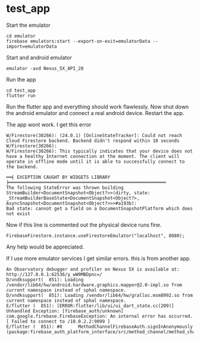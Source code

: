 # test_app

Start the emulator

```
cd emulator
firebase emulators:start --export-on-exit=emulatorData --import=emulatorData
```

Start and android emulator

```
emulator -avd Nexus_5X_API_28
```

Run the app
```
cd test_app
flutter run
```

Run the flutter app and everything should work flawlessly. Now shut down the android emulator and connect a real android device. Restart the app.

The app wont work. I get this error

```
W/Firestore(30266): (24.0.1) [OnlineStateTracker]: Could not reach Cloud Firestore backend. Backend didn't respond within 10 seconds
W/Firestore(30266):
W/Firestore(30266): This typically indicates that your device does not have a healthy Internet connection at the moment. The client will operate in offline mode until it is able to successfully connect to the backend.

══╡ EXCEPTION CAUGHT BY WIDGETS LIBRARY ╞═══════════════════════════════════════════════════════════
The following StateError was thrown building StreamBuilder<DocumentSnapshot<Object?>>(dirty, state:
_StreamBuilderBaseState<DocumentSnapshot<Object?>, AsyncSnapshot<DocumentSnapshot<Object?>>>#a193b):
Bad state: cannot get a field on a DocumentSnapshotPlatform which does not exist
```

Now if this line is commented out the physical device runs fine.

```
FirebaseFirestore.instance.useFirestoreEmulator("localhost", 8080);
```

Any help would be appreciated.


If I use more emulator services I get similar errors. this is from another app.

```
An Observatory debugger and profiler on Nexus 5X is available at: http://127.0.0.1:62536/y_wW9MBDpnc=/
D/vndksupport(  851): Loading /vendor/lib64/hw/android.hardware.graphics.mapper@2.0-impl.so from current namespace instead of sphal namespace.
D/vndksupport(  851): Loading /vendor/lib64/hw/gralloc.msm8992.so from current namespace instead of sphal namespace.
E/flutter (  851): [ERROR:flutter/lib/ui/ui_dart_state.cc(209)] Unhandled Exception: [firebase_auth/unknown] com.google.firebase.FirebaseException: An internal error has occurred. [ Failed to connect to /10.0.2.2:9099 ]
E/flutter (  851): #0      MethodChannelFirebaseAuth.signInAnonymously (package:firebase_auth_platform_interface/src/method_channel/method_channel_firebase_auth.dart:423:7)
```
